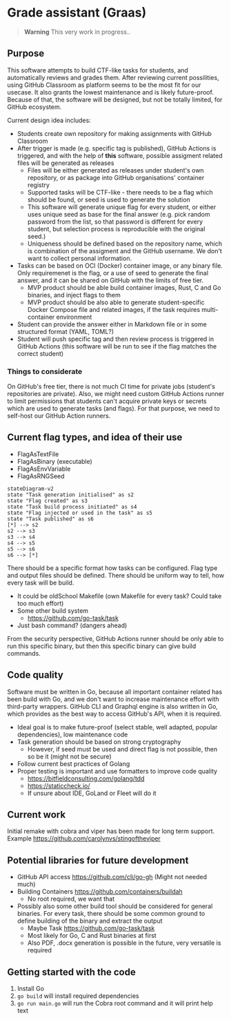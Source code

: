 

# Grade assistant (Graas)

> **Warning**
> This very work in progress..

## Purpose

This software attempts to build CTF-like tasks for students, and automatically reviews and grades them.
After reviewing current possilities, using GitHub Classroom as platform seems to be the most fit for our usecase.
It also grants the lowest maintenance and is likely future-proof.
Because of that, the software will be designed, but not be totally limited, for GitHub ecosystem.

Current design idea includes:
* Students create own repository for making assignments with GitHub Classroom
* After trigger is made (e.g. specific tag is published), GitHub Actions is triggered, and with the help of **this** software, possible assigment related files will be generated as releases
  * Files will be either generated as releases under student's own repository, or as package into GitHub organisations' container registry
  * Supported tasks will be CTF-like - there needs to be a flag which should be found, or seed is used to generate the solution
  * This software will generate unique flag for every student, or either uses unique seed as base for the final answer (e.g. pick random password from the list, so that password is different for every student, but selection process is reproducible with the original seed.)
  * Uniqueness should be defined based on the repository name, which is combination of the assigment and the GitHub username. We don't want to collect personal information.
* Tasks can be based on OCI (Docker) container image, or any binary file. Only requiremenet is the flag, or a use of seed to generate the final answer, and it can be shared on GitHub with the limits of free tier.
  * MVP product should be able build container images, Rust, C and Go binaries, and inject flags to them
  * MVP product should be also able to generate student-specific Docker Compose file and related images, if the task requires multi-container environment
* Student can provide the answer either in Markdown file or in some structured format (YAML, TOML?)
* Student will push specific tag and then review process is triggered in GitHub Actions (this software will be run to see if the flag matches the correct student)

### Things to considerate

On GitHub's free tier, there is not much CI time for private jobs (student's repositories are private).
Also, we might need custom GitHub Actions runner to limit permissions that students can't acquire private keys or secrets which are used to generate tasks (and flags).
For that purpose, we need to self-host our GitHub Action runners.

## Current flag types, and idea of their use
  * FlagAsTextFile
  * FlagAsBinary (executable)
  * FlagAsEnvVariable
  * FlagAsRNGSeed

```mermaid
stateDiagram-v2
state "Task generation initialised" as s2
state "Flag created" as s3
state "Task build process initiated" as s4
state "Flag injected or used in the task" as s5
state "Task published" as s6
[*] --> s2
s2 --> s3
s3 --> s4
s4 --> s5
s5 --> s6
s6 --> [*]
```

There should be a specific format how tasks can be configured.
Flag type and output files should be defined.
There should be uniform way to tell, how every task will be build.
  * It could be oldSchool Makefile (own Makefile for every task? Could take too much effort)
  * Some other build system
    * https://github.com/go-task/task
  * Just bash command? (dangers ahead)

From the security perspective, GitHub Actions runner should be only able to run this specific binary, but then this specific binary can give build commands.

## Code quality

Software must be written in Go, because all important container related has been build with Go, and we don't want to increase maintenance effort with third-party wrappers.
GitHub CLI and Graphql engine is also written in Go, which provides as the best way to access GitHub's API, when it is required.

  * Ideal goal is to make future-proof (select stable, well adapted, popular dependencies), low maintenance code
  * Task generation should be based on strong cryptography
    * However, if seed must be used and direct flag is not possible, then so be it (might not be secure)
  * Follow current best practices of Golang
  * Proper testing is important and use formatters to improve code quality
    * https://bitfieldconsulting.com/golang/tdd
    * https://staticcheck.io/
    * If unsure about IDE, GoLand or Fleet will do it


## Current work

Initial remake with cobra and viper has been made for long term support.
Example https://github.com/carolynvs/stingoftheviper




## Potential libraries for future development

* GitHub API access https://github.com/cli/go-gh (Might not needed much)
* Building Containers https://github.com/containers/buildah
  * No root required, we want that
* Possibly also some other build tool should be considered for general binaries. For every task, there should be some common ground to define building of the binary and extract the output
  * Maybe Task https://github.com/go-task/task
  * Most likely for Go, C and Rust binaries at first
  * Also PDF, .docx generation is possible in the future, very versatile is required

 ## Getting started with the code

 1. Install Go
 2. `go build` will install required dependencies
 3. `go run main.go` will run the Cobra root command and it will print help text
